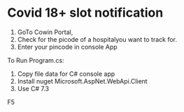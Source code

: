 # Covid 18+ slot notification

1. GoTo Cowin Portal, 
2. Check for the picode of a hospitalyou want to track for. 
3. Enter your pincode in console App

To Run Program.cs:
1. Copy file data for C# console app
2. Install nuget Microsoft.AspNet.WebApi.Client
3. Use C# 7.3

F5
